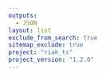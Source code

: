 ```yaml
---
outputs:
  - JSON
layout: list
exclude_from_search: true
sitemap_exclude: true
project: "riak_ts"
project_version: "1.2.0"
---
```



